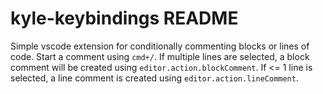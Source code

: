 # kyle-keybindings README

Simple vscode extension for conditionally commenting blocks or lines of code. 
Start a comment using `cmd+/`. 
If multiple lines are selected, a block comment will be created using `editor.action.blockComment`. 
If <= 1 line is selected, a line comment is created using `editor.action.lineComment`.
